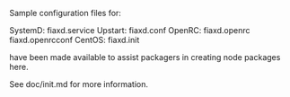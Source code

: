 Sample configuration files for:

SystemD: fiaxd.service
Upstart: fiaxd.conf
OpenRC:  fiaxd.openrc
         fiaxd.openrcconf
CentOS:  fiaxd.init

have been made available to assist packagers in creating node packages here.

See doc/init.md for more information.
